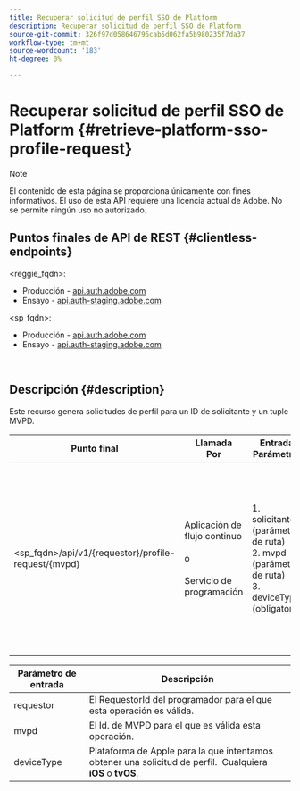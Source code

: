 ```yaml
---
title: Recuperar solicitud de perfil SSO de Platform
description: Recuperar solicitud de perfil SSO de Platform
source-git-commit: 326f97d058646795cab5d062fa5b980235f7da37
workflow-type: tm+mt
source-wordcount: '183'
ht-degree: 0%

---
```



# Recuperar solicitud de perfil SSO de Platform {#retrieve-platform-sso-profile-request}

>[!NOTE]
>
>El contenido de esta página se proporciona únicamente con fines informativos. El uso de esta API requiere una licencia actual de Adobe. No se permite ningún uso no autorizado.

## Puntos finales de API de REST {#clientless-endpoints}

&lt;reggie_fqdn>:

* Producción - [api.auth.adobe.com](http://api.auth.adobe.com/)
* Ensayo - [api.auth-staging.adobe.com](http://api.auth-staging.adobe.com/)

&lt;sp_fqdn>:

* Producción - [api.auth.adobe.com](http://api.auth.adobe.com/)
* Ensayo - [api.auth-staging.adobe.com](http://api.auth-staging.adobe.com/)

</br>

## Descripción {#description}

Este recurso genera solicitudes de perfil para un ID de solicitante y un tuple MVPD.


| Punto final | Llamada  </br>Por | Entrada   </br>Parámetros | HTTP  </br>Método | Respuesta | HTTP  </br>Respuesta |
| --- | --- | --- | --- | --- | --- |
| &lt;sp_fqdn>/api/v1/{requestor}/profile-request/{mvpd} | Aplicación de flujo continuo</br></br>o</br></br>Servicio de programación | 1. solicitante (parámetro de ruta)</br>2. mvpd (parámetro de ruta)</br>3. deviceType (obligatorio) | GET | La respuesta Content-Type será application/octet-stream, ya que la carga útil real es opaca para la aplicación cliente.</br></br>La aplicación debe reenviar la respuesta a la Plataforma</br></br>Motor SSO para obtener un SSO de perfil. | 200 - Éxito   </br>400 - Solicitud incorrecta |


| Parámetro de entrada | Descripción |
| --------------- | -------------------------------------------------------------------------------------------------------- |
| requestor | El RequestorId del programador para el que esta operación es válida. |
| mvpd | El Id. de MVPD para el que es válida esta operación. |
| deviceType | Plataforma de Apple para la que intentamos obtener una solicitud de perfil.  Cualquiera **iOS** o **tvOS**. |


